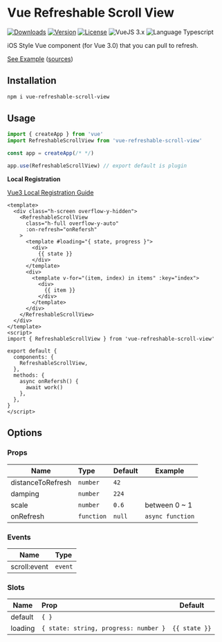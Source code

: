 # Vue Refreshable Scroll View

<p>
  <a href="https://npmcharts.com/compare/vue-refreshable-scroll-view?minimal=true"><img alt="Downloads" src="https://img.shields.io/npm/dt/vue-refreshable-scroll-view.svg?style=flat-square" /></a>
  <a href="https://www.npmjs.com/package/vue-refreshable-scroll-view"><img alt="Version" src="https://img.shields.io/npm/v/vue-refreshable-scroll-view.svg?style=flat-square" /></a>
  <a href="https://www.npmjs.com/package/vue-refreshable-scroll-view"><img alt="License" src="https://img.shields.io/npm/l/vue-refreshable-scroll-view.svg?style=flat-square" /></a>
  <img alt="VueJS 3.x" src="https://img.shields.io/badge/vue.js-3.x-brightgreen.svg?style=flat-square" />
  <img alt="Language Typescript" src="https://img.shields.io/badge/language-Typescript-007acc.svg?style=flat-square" />
</p>

iOS Style Vue component (for Vue 3.0) that you can pull to refresh.

[See Example](https://) ([sources](./example))

## Installation

```bash
npm i vue-refreshable-scroll-view
```

## Usage

```js
import { createApp } from 'vue'
import RefreshableScrollView from 'vue-refreshable-scroll-view'

const app = createApp(/* */)

app.use(RefreshableScrollView) // export default is plugin
```

**Local Registration**

[Vue3 Local Registration Guide](https://v3.vuejs.org/guide/component-registration.html#local-registration)

```vue
<template>
  <div class="h-screen overflow-y-hidden">
    <RefreshableScrollView
      class="h-full overflow-y-auto"
      :on-refresh="onRefersh"
    >
      <template #loading="{ state, progress }">
        <div>
          {{ state }}
        </div>
      </template>
      <div>
        <template v-for="(item, index) in items" :key="index">
          <div>
            {{ item }}
          </div>
        </template>
      </div>
    </RefreshableScrollView>
  </div>
</template>
<script>
import { RefreshableScrollView } from 'vue-refreshable-scroll-view'

export default {
  components: {
    RefreshableScrollView,
  },
  methods: {
    async onRefersh() {
      await work()
    },
  },
}
</script>
```

## Options

### Props

| Name              | Type       | Default | Example          |
| ----------------- | :--------- | ------- | ---------------- |
| distanceToRefresh | `number`   | `42`    |                  |
| damping           | `number`   | `224`   |                  |
| scale             | `number`   | `0.6`   | between 0 ~ 1    |
| onRefresh         | `function` | `null`  | `async function` |

### Events

| Name         | Type    |
| ------------ | :------ |
| scroll:event | `event` |

### Slots

| Name    | Prop                                  | Default       |
| ------- | :------------------------------------ | ------------- |
| default | `{ }`                                 |               |
| loading | `{ state: string, progress: number }` | `{{ state }}` |
